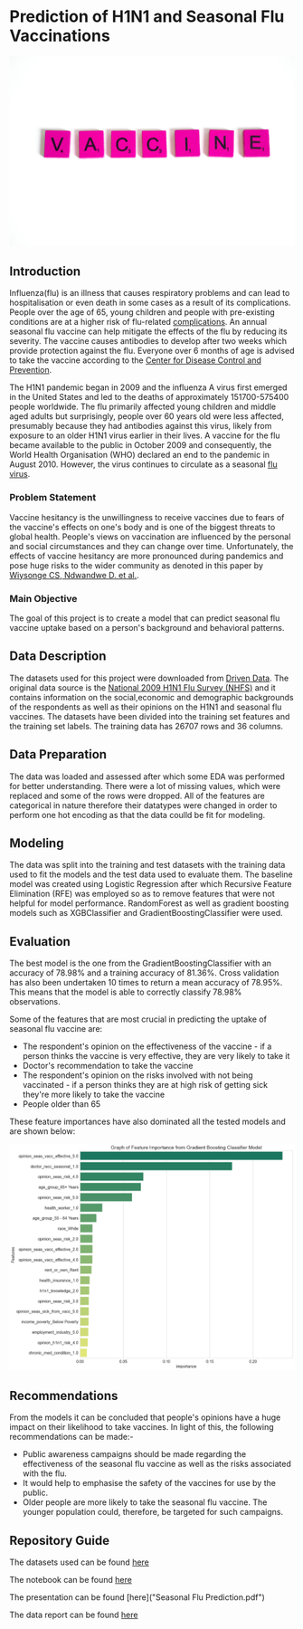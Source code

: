 # Prediction of H1N1 and Seasonal Flu Vaccinations 

![Vaccines!](Images/pexels-anna-tarazevich-5910769.jpg)

## Introduction

Influenza(flu) is an illness that causes respiratory problems and can lead to hospitalisation or even death in some cases as a result of its complications. People over the age of 65, young children and people with pre-existing conditions are at a higher risk of flu-related [complications](https://www.cdc.gov/flu/about/index.html). An annual seasonal flu vaccine can help mitigate the effects of the flu by reducing its severity. The vaccine causes antibodies to develop after two weeks which provide protection against the flu. Everyone over 6 months of age is advised to take the vaccine according to the [Center for Disease Control and Prevention](https://www.cdc.gov/flu/prevent/keyfacts.htm).

The H1N1 pandemic began in 2009 and the influenza A virus first emerged in the United States and led to the deaths of approximately 151700-575400 people worldwide. The flu primarily affected young children and middle aged adults but surprisingly, people over 60 years old were less affected, presumably because they had antibodies against this virus, likely from exposure to an older H1N1 virus earlier in their lives. A vaccine for the flu became available to the public in October 2009 and consequently, the World Health Organisation (WHO) declared an end to the pandemic in August 2010. However, the virus continues to circulate as a seasonal [flu virus](https://www.cdc.gov/flu/pandemic-resources/2009-h1n1-pandemic.html).

### Problem Statement
Vaccine hesitancy is the unwillingness to receive vaccines due to fears of the vaccine's effects on one's body and is one of the biggest threats to global health. People's views on vaccination are influenced by the personal and social circumstances and they can change over time. Unfortunately, the effects of vaccine hesitancy are more pronounced during pandemics and pose huge risks to the wider community as denoted in this paper by [Wiysonge CS, Ndwandwe D. et al.](https://pubmed.ncbi.nlm.nih.gov/33684019/).

### Main Objective

The goal of this project is to create a model that can predict seasonal flu vaccine uptake based on a person's background and behavioral patterns.

## Data Description
The datasets used for this project were downloaded from [Driven Data]("https://www.drivendata.org/competitions/66/flu-shot-learning/page/210/). The original data source is the [National 2009 H1N1 Flu Survey (NHFS)](https://webarchive.loc.gov/all/20140511165905/http://www.cdc.gov/nchs/nis/data_files_h1n1.htm) and it contains information on the social,economic and demographic backgrounds of the respondents as well as their opinions on the H1N1 and seasonal flu vaccines. The datasets have been divided into the training set features and the training set labels. The training data has 26707 rows and 36 columns.

## Data Preparation
The data was loaded and assessed after which some EDA was performed for better understanding. There were a lot of missing values, which were replaced and some of the rows were dropped. All of the features are categorical in nature therefore their datatypes were changed in order to perform one hot encoding as that the data coulld be fit for modeling. 

## Modeling
The data was split into the training and test datasets with the training data used to fit the models and the test data used to evaluate them. The baseline model was created using Logistic Regression after which Recursive Feature Elimination (RFE) was employed so as to remove features that were not helpful for model performance. RandomForest as well as gradient boosting models such as XGBClassifier and GradientBoostingClassifier were used.

## Evaluation
The best model is the one from the GradientBoostingClassifier with an accuracy of 78.98% and a training accuracy of 81.36%. Cross validation has also been undertaken 10 times to return a mean accuracy of 78.95%. This means that the model is able to correctly classify 78.98% observations.

Some of the features that are most crucial in predicting the uptake of seasonal flu vaccine are:
* The respondent's opinion on the effectiveness of the vaccine - if a person thinks the vaccine is very effective, they are very likely to take it
* Doctor's recommendation to take the vaccine
* The respondent's opinion on the risks involved with not being vaccinated - if a person thinks they are at high risk of getting sick they're more likely to take the vaccine
* People older than 65

These feature importances have also dominated all the tested models and are shown below:

![Important features](Images/feature_importance.png)

## Recommendations

From the models it can be concluded that people's opinions have a huge impact on their likelihood to take vaccines. In light of this, the following recommendations can be made:-

* Public awareness campaigns should be made regarding the effectiveness of the seasonal flu vaccine as well as the risks associated with the flu.
* It would help to emphasise the safety of the vaccines for use by the public.
* Older people are more likely to take the seasonal flu vaccine. The younger population could, therefore, be targeted for such campaigns. 

## Repository Guide

The datasets used can be found [here](Dataset)

The notebook can be found [here](analysis.ipynb)

The presentation can be found [here]("Seasonal Flu Prediction.pdf")

The data report can be found [here](Prediction_of_H1N1_and_Seasonal_Flu_Vaccinations_Data_Report.pdf)